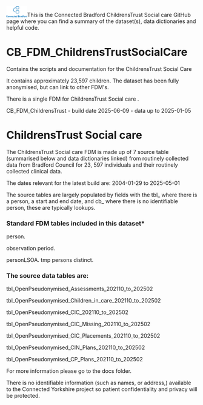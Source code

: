 <a href="https://www.bradfordresearch.nhs.uk/our-research-teams/connected-bradford/">
  <img align="left" alt="ConnectedBradford" width="55px" src="https://github.com/ShoreRob1/Images/blob/main/CB%20logo%201.png?raw=true" />
</a>

This is the Connected Bradford ChildrensTrust Social care GitHub page where you can find a summary of the dataset(s), data dictionaries and helpful code.

# CB_FDM_ChildrensTrustSocialCare

Contains the scripts and documentation for the ChildrensTrust Social Care

It contains approximately 23,597 children. The dataset has been fully anonymised, but can link to other FDM's.

There is a single FDM for ChildrensTrust Social care . 

CB_FDM_ChildrensTrust - build date 2025-06-09 - data up to 2025-01-05


# ChildrensTrust Social care
The ChildrensTrust Social care FDM is made up of 7 source table (summarised below and data dictionaries linked) from routinely collected data from Bradford Council for 23, 597 individuals and their routinely collected clinical data. 

The dates relevant for the latest build are: 2004-01-29	to 2025-05-01


The source tables are largely populated by fields with the tbl_ where there is a person, a start and end date, and cb_ where there is no identifiable person, these are typically lookups.

### Standard FDM tables included in this dataset*
person.

observation period.

personLSOA.
tmp persons distinct.

### The source data tables are: 

tbl_OpenPseudonymised_Assessments_202110_to_202502

tbl_OpenPseudonymised_Children_in_care_202110_to_202502

tbl_OpenPseudonymised_CIC_202110_to_202502

tbl_OpenPseudonymised_CIC_Missing_202110_to_202502

tbl_OpenPseudonymised_CIC_Placements_202110_to_202502

tbl_OpenPseudonymised_CIN_Plans_202110_to_202502

tbl_OpenPseudonymised_CP_Plans_202110_to_202502


For more information please go to the docs folder. 

There is no identifiable information (such as names, or address,) available to the Connected Yorkshire project so patient confidentiality and privacy will be protected.


